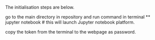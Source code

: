 The initialisation steps are below.


go to the main directory in repository and run command in terminal
** jupyter notebook # this will launch Jupyter notebook platform.

copy the token from the terminal to the webpage as password.

